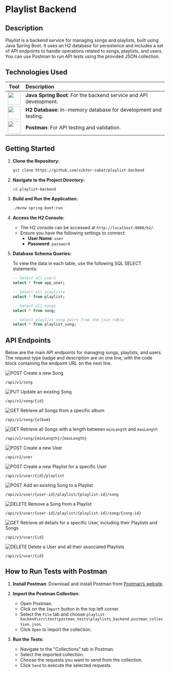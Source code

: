 # Playlist Backend

## Description

Playlist is a backend service for managing songs and playlists, built using Java Spring Boot. It uses an H2 database for persistence and includes a set of API endpoints to handle operations related to songs, playlists, and users. You can use Postman to run API tests using the provided JSON collection.

## Technologies Used

| Tool                                                                                                    | Description                                                                                                   |
| :-----------------------------------------------------------------------------------------------------: | :------------------------------------------------------------------------------------------------------------ |
| <img src="https://cdn.jsdelivr.net/gh/devicons/devicon/icons/java/java-original.svg" width="40" height="40" /> | **Java Spring Boot**: For the backend service and API development.                                            |
| <img src="https://dbdb.io/media/logos/h2-logo.svg" width="40" height="40" /> | **H2 Database**: In-memory database for development and testing.                                              |
| <img src="https://cdn.jsdelivr.net/gh/devicons/devicon/icons/postman/postman-original.svg" width="40" height="40" /> | **Postman**: For API testing and validation.                                                                 |



## Getting Started

1. **Clone the Repository:**

    ```sh
    git clone https://github.com/viktor-sabat/playlist-backend
    ```

2. **Navigate to the Project Directory:**

    ```sh
    cd playlist-backend
    ```

3. **Build and Run the Application:**

    ```sh
    ./mvnw spring-boot:run
    ```

4. **Access the H2 Console:**

    - The H2 console can be accessed at `http://localhost:8080/h2/`.
    - Ensure you have the following settings to connect:
        - **User Name**: `user`
        - **Password**: `password`

5. **Database Schema Queries:**

    To view the data in each table, use the following SQL SELECT statements:

    ```sql
    -- Select all users
    select * from app_user;

    -- Select all playlists
    select * from playlist;

    -- Select all songs
    select * from song;

    -- Select playlist-song pairs from the join table
    select * from playlist_song;
    ```

## API Endpoints

Below are the main API endpoints for managing songs, playlists, and users. The request type badge and description are on one line, with the code block containing the endpoint URL on the next line.

![POST](https://img.shields.io/badge/POST-blue)    Create a new Song  

    /api/v1/song
    
![PUT](https://img.shields.io/badge/PUT-yellow)    Update an existing Song  

    /api/v1/song/{id}
 

![GET](https://img.shields.io/badge/GET-green)    Retrieve all Songs from a specific album  
   
    /api/v1/song/{album}
 

![GET](https://img.shields.io/badge/GET-green)    Retrieve all Songs with a length between `minLength` and `maxLength`  
   
    /api/v1/song/{minLength}/{maxLength}
    

![POST](https://img.shields.io/badge/POST-blue)    Create a new User  

    /api/v1/user
    

![POST](https://img.shields.io/badge/POST-blue)    Create a new Playlist for a specific User  
    
    /api/v1/user/{id}/playlist
  

![POST](https://img.shields.io/badge/POST-blue)    Add an existing Song to a Playlist  
    
    /api/v1/user/{user-id}/playlist/{playlist-id}/song
   

![DELETE](https://img.shields.io/badge/DELETE-red)    Remove a Song from a Playlist  
   
    /api/v1/user/{user-id}/playlist/{playlist-id}/song/{song-id}
 

![GET](https://img.shields.io/badge/GET-green)    Retrieve all details for a specific User, including their Playlists and Songs  
    
    /api/v1/user/{id}
   

![DELETE](https://img.shields.io/badge/DELETE-red)    Delete a User and all their associated Playlists  
    
    /api/v1/user/{id}


## How to Run Tests with Postman

1. **Install Postman**: Download and install Postman from [Postman’s website](https://www.postman.com/downloads/).

2. **Import the Postman Collection**:

    - Open Postman.
    - Click on the `Import` button in the top left corner.
    - Select the `File` tab and choose `playlist-backend\src\test\postman_tests\playlists_backend.postman_collection.json`.
    - Click `Open` to import the collection.

3. **Run the Tests**:

    - Navigate to the "Collections" tab in Postman.
    - Select the imported collection.
    - Choose the requests you want to send from the collection.
    - Click `Send` to execute the selected requests.
